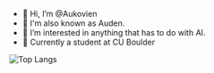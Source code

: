 - 👋 Hi, I’m @Aukovien
- 🌟 I'm also known as Auden.
- 👀 I’m interested in anything that has to do with AI.
- 🌱 Currently a student at CU Boulder


<!--- 
- 💞️ I’m looking to collaborate on ...
- 📫 How to reach me ...
--->

![Top Langs](https://github-readme-stats.vercel.app/api/top-langs/?username=aukovien&hide=html&theme=tokyonight)



<!---
Aukovien/Aukovien is a ✨ special ✨ repository because its `README.md` (this file) appears on your GitHub profile.
You can click the Preview link to take a look at your changes.
--->
